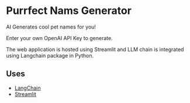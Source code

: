 # Purrfect Nams Generator

AI Generates cool pet names for you!

Enter your own OpenAI API Key to generate.

The web application is hosted using Streamlit and LLM chain is integrated using Langchain package in Python.

## Uses

- [LangChain](https://python.langchain.com/docs/get_started/introduction.html)
- [Streamlit](https://streamlit.io/)